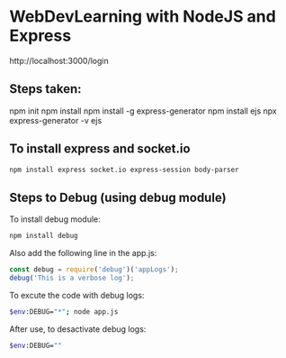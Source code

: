 # WebDevLearning with NodeJS and Express
http://localhost:3000/login

## Steps taken:
npm init
npm install 
npm install -g express-generator
npm install ejs
npx express-generator -v ejs <src>

## To install express and socket.io
```bash
npm install express socket.io express-session body-parser
```

## Steps to Debug (using debug module) 
To install debug module:
```bash
npm install debug
```
Also add the following line in the app.js:
```javascript
const debug = require('debug')('appLogs');
debug('This is a verbose log');
```
To excute the code with debug logs:
```bash
$env:DEBUG="*"; node app.js
```
After use, to desactivate debug logs:
```bash
$env:DEBUG=""
```